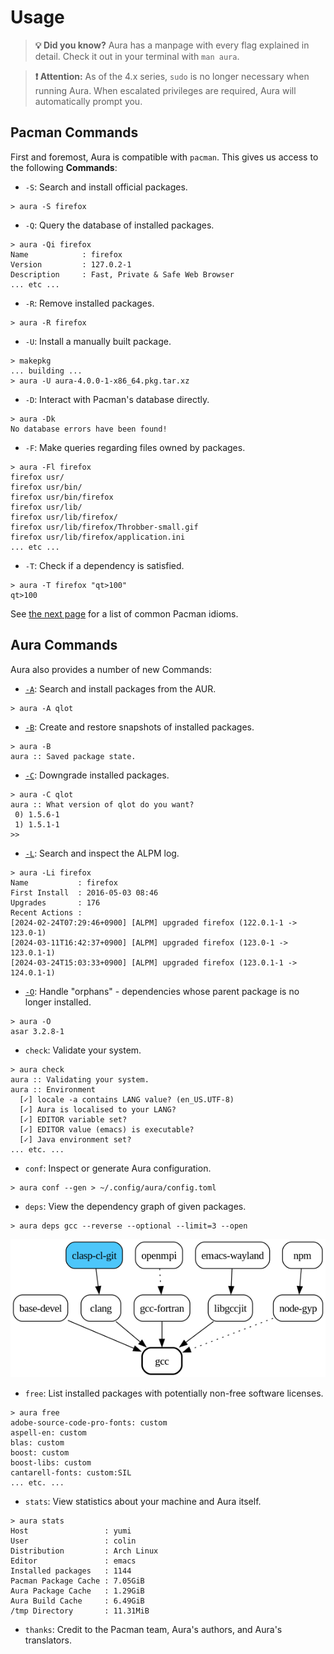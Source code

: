 # Usage

> **💡 Did you know?** Aura has a manpage with every flag explained in detail.
> Check it out in your terminal with `man aura`.

> **❗ Attention:** As of the 4.x series, `sudo` is no longer necessary when
> running Aura. When escalated privileges are required, Aura will automatically
> prompt you.

## Pacman Commands

First and foremost, Aura is compatible with `pacman`. This gives us access to
the following **Commands**:

- `-S`: Search and install official packages.
```
> aura -S firefox
```

- `-Q`: Query the database of installed packages.
```
> aura -Qi firefox
Name            : firefox
Version         : 127.0.2-1
Description     : Fast, Private & Safe Web Browser
... etc ...
```

- `-R`: Remove installed packages.
```
> aura -R firefox
```

- `-U`: Install a manually built package.
```
> makepkg
... building ...
> aura -U aura-4.0.0-1-x86_64.pkg.tar.xz
```

- `-D`: Interact with Pacman's database directly.
```
> aura -Dk
No database errors have been found!
```

- `-F`: Make queries regarding files owned by packages.
```
> aura -Fl firefox
firefox usr/
firefox usr/bin/
firefox usr/bin/firefox
firefox usr/lib/
firefox usr/lib/firefox/
firefox usr/lib/firefox/Throbber-small.gif
firefox usr/lib/firefox/application.ini
... etc ...
```
- `-T`: Check if a dependency is satisfied.
```
> aura -T firefox "qt>100"
qt>100
```

See [the next page](pacman.md) for a list of common Pacman idioms.

## Aura Commands

Aura also provides a number of new Commands:

- [`-A`](aur.md): Search and install packages from the AUR.
```
> aura -A qlot
```

- [`-B`](snapshots.md): Create and restore snapshots of installed packages.
```
> aura -B
aura :: Saved package state.
```

- [`-C`](downgrading.md): Downgrade installed packages.
```
> aura -C qlot
aura :: What version of qlot do you want?
 0) 1.5.6-1
 1) 1.5.1-1
>>
```

- [`-L`](log.md): Search and inspect the ALPM log.
```
> aura -Li firefox
Name           : firefox
First Install  : 2016-05-03 08:46
Upgrades       : 176
Recent Actions : 
[2024-02-24T07:29:46+0900] [ALPM] upgraded firefox (122.0.1-1 -> 123.0-1)
[2024-03-11T16:42:37+0900] [ALPM] upgraded firefox (123.0-1 -> 123.0.1-1)
[2024-03-24T15:03:33+0900] [ALPM] upgraded firefox (123.0.1-1 -> 124.0.1-1)
```

- [`-O`](orphans.md): Handle "orphans" - dependencies whose parent package is no
  longer installed.
```
> aura -O
asar 3.2.8-1
```

- `check`: Validate your system.
```
> aura check
aura :: Validating your system.
aura :: Environment
  [✓] locale -a contains LANG value? (en_US.UTF-8)
  [✓] Aura is localised to your LANG?
  [✓] EDITOR variable set?
  [✓] EDITOR value (emacs) is executable?
  [✓] Java environment set?
... etc. ...
```

- `conf`: Inspect or generate Aura configuration.
```
> aura conf --gen > ~/.config/aura/config.toml
```

- `deps`: View the dependency graph of given packages.
```
> aura deps gcc --reverse --optional --limit=3 --open
```
<p align="center">
  <img src="gcc.png">
</p>

- `free`: List installed packages with potentially non-free software licenses.
```
> aura free
adobe-source-code-pro-fonts: custom
aspell-en: custom
blas: custom
boost: custom
boost-libs: custom
cantarell-fonts: custom:SIL
... etc. ...
```

- `stats`: View statistics about your machine and Aura itself.
```
> aura stats
Host                 : yumi
User                 : colin
Distribution         : Arch Linux
Editor               : emacs
Installed packages   : 1144
Pacman Package Cache : 7.05GiB
Aura Package Cache   : 1.29GiB
Aura Build Cache     : 6.49GiB
/tmp Directory       : 11.31MiB
```

- `thanks`: Credit to the Pacman team, Aura's authors, and Aura's translators.
